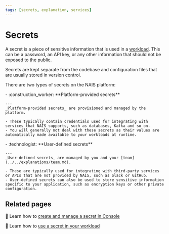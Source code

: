 ```yaml
---
tags: [secrets, explanation, services]
---
```


# Secrets

A secret is a piece of sensitive information that is used in a [workload](../../workloads/README.md).
This can be a password, an API key, or any other information that should not be exposed to the public.

Secrets are kept separate from the codebase and configuration files that are usually stored in version control.

There are two types of secrets on the NAIS platform:

<div class="grid cards" markdown>
-   :construction_worker: **Platform-provided secrets**

    ---
    _Platform-provided secrets_ are provisioned and managed by the platform.

    - These typically contain credentials used for integrating with services that NAIS supports, such as databases, Kafka and so on.
    - You will generally not deal with these secrets as their values are automatically made available to your workloads at runtime.
</div>

<div class="grid cards" markdown>
- :technologist: **User-defined secrets**

    ---
    _User-defined secrets_ are managed by you and your [team](../../explanations/team.md).

    - These are typically used for integrating with third-party services or APIs that are not provided by NAIS, such as Slack or GitHub.
    - User-defined secrets can also be used to store sensitive information specific to your application, such as encryption keys or other private configuration.
</div>

## Related pages

:dart: Learn how to [create and manage a secret in Console](how-to/console.md)

:dart: Learn how to [use a secret in your workload](how-to/workload.md)
